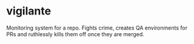 # vigilante
Monitoring system for a repo. Fights crime, creates QA environments for PRs and ruthlessly kills them off once they are merged.
